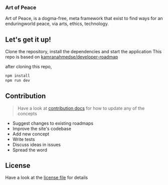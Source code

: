 ### Art of Peace

Art of Peace, is a dogma-free, meta framework that exist to find  ways for an enduringworld peace, via arts, ethics, technology.

## Let's get it up!

Clone the repository, install the dependencies and start the application
This repo is based on [kamranahmedse/developer-roadmap](https://github.com/kamranahmedse/developer-roadmap)

after cloning this repo,
```bash
npm install
npm run dev
```

## Contribution

> Have a look at [contribution docs](./contributing) for how to update any of the concepts

- Suggest changes to existing roadmaps
- Improve the site's codebase
- Add new concept
- Write tests
- Discuss ideas in issues
- Spread the word

## License

Have a look at the [license file](./license) for details
